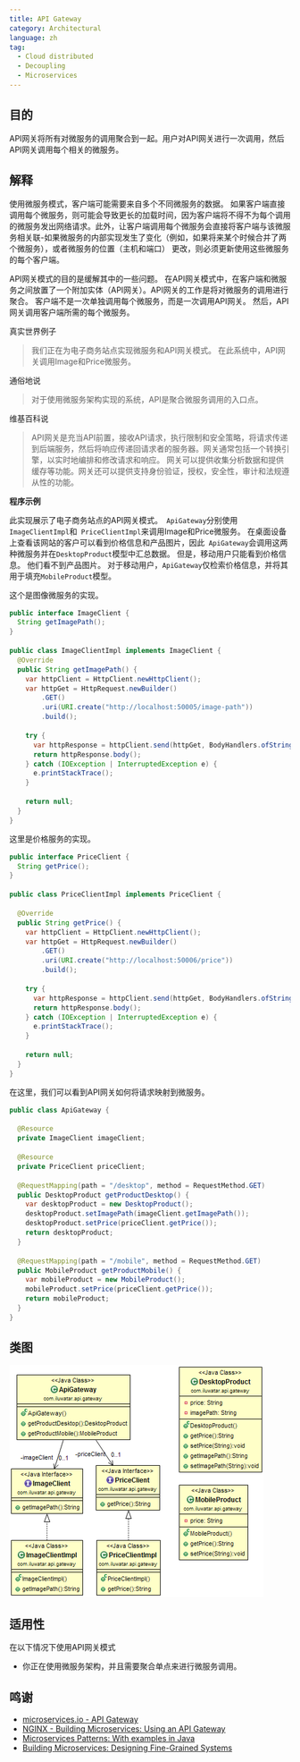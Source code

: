 ```yaml
---
title: API Gateway
category: Architectural
language: zh
tag:
  - Cloud distributed
  - Decoupling
  - Microservices
---
```


## 目的

API网关将所有对微服务的调用聚合到一起。用户对API网关进行一次调用，然后API网关调用每个相关的微服务。

## 解释

使用微服务模式，客户端可能需要来自多个不同微服务的数据。 如果客户端直接调用每个微服务，则可能会导致更长的加载时间，因为客户端将不得不为每个调用的微服务发出网络请求。此外，让客户端调用每个微服务会直接将客户端与该微服务相关联-如果微服务的内部实现发生了变化（例如，如果将来某个时候合并了两个微服务），或者微服务的位置（主机和端口） 更改，则必须更新使用这些微服务的每个客户端。

API网关模式的目的是缓解其中的一些问题。 在API网关模式中，在客户端和微服务之间放置了一个附加实体（API网关）。API网关的工作是将对微服务的调用进行聚合。 客户端不是一次单独调用每个微服务，而是一次调用API网关。 然后，API网关调用客户端所需的每个微服务。

真实世界例子

> 我们正在为电子商务站点实现微服务和API网关模式。 在此系统中，API网关调用Image和Price微服务。

通俗地说

> 对于使用微服务架构实现的系统，API是聚合微服务调用的入口点。

维基百科说

> API网关是充当API前置，接收API请求，执行限制和安全策略，将请求传递到后端服务，然后将响应传递回请求者的服务器。网关通常包括一个转换引擎，以实时地编排和修改请求和响应。 网关可以提供收集分析数据和提供缓存等功能。网关还可以提供支持身份验证，授权，安全性，审计和法规遵从性的功能。

**程序示例**

此实现展示了电子商务站点的API网关模式。` ApiGateway`分别使用` ImageClientImpl`和` PriceClientImpl`来调用Image和Price微服务。 在桌面设备上查看该网站的客户可以看到价格信息和产品图片，因此` ApiGateway`会调用这两种微服务并在`DesktopProduct`模型中汇总数据。 但是，移动用户只能看到价格信息。 他们看不到产品图片。 对于移动用户，`ApiGateway`仅检索价格信息，并将其用于填充`MobileProduct`模型。

这个是图像微服务的实现。

```java
public interface ImageClient {
  String getImagePath();
}

public class ImageClientImpl implements ImageClient {
  @Override
  public String getImagePath() {
    var httpClient = HttpClient.newHttpClient();
    var httpGet = HttpRequest.newBuilder()
        .GET()
        .uri(URI.create("http://localhost:50005/image-path"))
        .build();

    try {
      var httpResponse = httpClient.send(httpGet, BodyHandlers.ofString());
      return httpResponse.body();
    } catch (IOException | InterruptedException e) {
      e.printStackTrace();
    }

    return null;
  }
}
```

这里是价格服务的实现。

```java
public interface PriceClient {
  String getPrice();
}

public class PriceClientImpl implements PriceClient {

  @Override
  public String getPrice() {
    var httpClient = HttpClient.newHttpClient();
    var httpGet = HttpRequest.newBuilder()
        .GET()
        .uri(URI.create("http://localhost:50006/price"))
        .build();

    try {
      var httpResponse = httpClient.send(httpGet, BodyHandlers.ofString());
      return httpResponse.body();
    } catch (IOException | InterruptedException e) {
      e.printStackTrace();
    }

    return null;
  }
}
```

在这里，我们可以看到API网关如何将请求映射到微服务。

```java
public class ApiGateway {

  @Resource
  private ImageClient imageClient;

  @Resource
  private PriceClient priceClient;

  @RequestMapping(path = "/desktop", method = RequestMethod.GET)
  public DesktopProduct getProductDesktop() {
    var desktopProduct = new DesktopProduct();
    desktopProduct.setImagePath(imageClient.getImagePath());
    desktopProduct.setPrice(priceClient.getPrice());
    return desktopProduct;
  }

  @RequestMapping(path = "/mobile", method = RequestMethod.GET)
  public MobileProduct getProductMobile() {
    var mobileProduct = new MobileProduct();
    mobileProduct.setPrice(priceClient.getPrice());
    return mobileProduct;
  }
}
```

## 类图

![alt text](./etc/api-gateway.png "API Gateway")

## 适用性

在以下情况下使用API网关模式

* 你正在使用微服务架构，并且需要聚合单点来进行微服务调用。

## 鸣谢

* [microservices.io - API Gateway](http://microservices.io/patterns/apigateway.html)
* [NGINX - Building Microservices: Using an API Gateway](https://www.nginx.com/blog/building-microservices-using-an-api-gateway/)
* [Microservices Patterns: With examples in Java](https://www.amazon.com/gp/product/1617294543/ref=as_li_qf_asin_il_tl?ie=UTF8&tag=javadesignpat-20&creative=9325&linkCode=as2&creativeASIN=1617294543&linkId=ac7b6a57f866ac006a309d9086e8cfbd)
* [Building Microservices: Designing Fine-Grained Systems](https://www.amazon.com/gp/product/1491950358/ref=as_li_qf_asin_il_tl?ie=UTF8&tag=javadesignpat-20&creative=9325&linkCode=as2&creativeASIN=1491950358&linkId=4c95ca9831e05e3f0dadb08841d77bf1)
